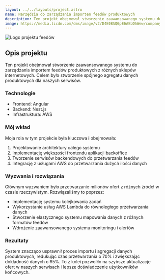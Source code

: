 ```yaml
---
layout: ../../layouts/project.astro
name: Narzędzia do zarządzania importem feedów produktowych
description: Ten projekt obejmował stworzenie zaawansowanego systemu do zarządzania importem feedów produktowych z różnych sklepów internetowych.
image: https://media.licdn.com/dms/image/v2/D4E0BAQGpE6AEbDhWew/company-logo_200_200/company-logo_200_200/0/1722265421235/ringier_axel_springer_tech_logo?e=1734566400&v=beta&t=cGINHspCQx7IHiMPn7n9G3cKa3RteP0PedtMnURdGM4
---
```


![Logo projektu feedów](/assets/images/projects/feed-management.png)

## Opis projektu

Ten projekt obejmował stworzenie zaawansowanego systemu do zarządzania importem feedów produktowych z różnych sklepów internetowych. Celem było stworzenie spójnego agregatu danych produktowych dla naszych serwisów.

### Technologie

- Frontend: Angular
- Backend: Nest.js
- Infrastruktura: AWS

### Mój wkład

Moja rola w tym projekcie była kluczowa i obejmowała:

1. Projektowanie architektury całego systemu
2. Implementację większości frontendu aplikacji backoffice
3. Tworzenie serwisów backendowych do przetwarzania feedów
4. Integrację z usługami AWS do przetwarzania dużych ilości danych

### Wyzwania i rozwiązania

Głównym wyzwaniem było przetwarzanie milionów ofert z różnych źródeł w czasie rzeczywistym. Rozwiązaliśmy to poprzez:

- Implementację systemu kolejkowania zadań
- Wykorzystanie usług AWS Lambda do równoległego przetwarzania danych
- Stworzenie elastycznego systemu mapowania danych z różnych formatów feedów
- Wdrożenie zaawansowanego systemu monitoringu i alertów

### Rezultaty

System znacząco usprawnił proces importu i agregacji danych produktowych, redukując czas przetwarzania o 70% i zwiększając dokładność danych o 95%. To z kolei pozwoliło na szybsze aktualizacje ofert w naszych serwisach i lepsze doświadczenie użytkowników końcowych.
